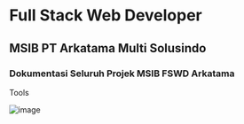 # Full Stack Web Developer
## MSIB PT Arkatama Multi Solusindo

### Dokumentasi Seluruh Projek MSIB FSWD Arkatama

Tools

![image](https://user-images.githubusercontent.com/111328859/220250638-e829641a-30c8-4670-91ef-8f3952473171.png)

